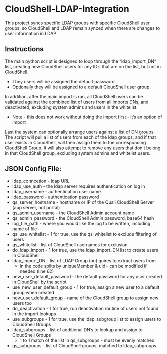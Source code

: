 # CloudShell-LDAP-Integration
This project syncs specific LDAP groups with specific CloudShell user groups, so CloudShell and LDAP remain synced when there are changes to user information in LDAP

## Instructions

The main python script is designed to loop through the “ldap_import_DN” list, creating new CloudShell users for any ID’s that are on the list, but not in CloudShell.
 - They users will be assigned the default password.
 - Optionally they will be assigned to a default CloudShell user group.

In addition, after the main import is ran, all CloudShell users can be validated against the combined list of users from all imports DNs, and deactivated, excluding system admins and users in the whitelist.
* Note - this does not work without doing the import first - it’s an option of import

Last the system can optionally arrange users against a list of DN groups.
The script will pull a list of users from each of the ldap groups, and if that user exists in CloudShell, will then assign them to the corresponding CloudShell Group.
It will also attempt to remove any users that don’t belong in that CloudShell group, excluding system admins and whitelist users.


## JSON Config File:

* ldap_conncetion - ldap URL
* ldap_use_auth - the ldap server requires authentication on log in
* ldap_username - authentication user name
* ldap_password - authentication password
* qs_server_hostname - hostname or IP of the Quali CloudShell Server (app server, not portal)
* qs_admin_username - the CloudShell Admin account name
* qs_admin_password - the CloudShell Admin password, base64 hash
* log_file_path - where you would like the log to be written, including name of file
* qs_use_whitelist - 1 for true, use the qs_whitelist to exclude filtering of users
* qs_whitelist - list of CloudShell usernames for exclusion
* do_ldap_import - 1 for true, use the ldap_import_DN list to create users in CloudShell
* ldap_import_DN - list of LDAP Group (ou) quires to extract users from
	* in the code splits by uniqueMember & uid= can be modified if needed (line 62)
* new_user_default_password - the default password for any user created in CloudShell by the script
* use_new_user_default_group - 1 for true, assign a new user to a default group when created
* new_user_default_group - name of the CloudShell group to assign new users too
* do_deactivation - 1 for true, run deactivation routine of users not found in the import lookups
* use_subgroups - 1 for true, use the ldap_subgroup list to assign users to CloudShell Groups
* ldap_subgroups - list of additional DN’s to lookup and assign to CloudShell Groups
	* 1 to 1 match of the list in qs_subgroups - must be evenly matched
* qs_subgroups - list of CloudShell groups, matched to ldap_subgroups
